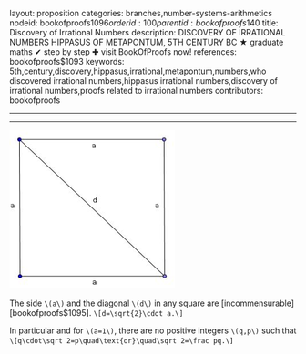 layout: proposition
categories: branches,number-systems-arithmetics
nodeid: bookofproofs$1096
orderid: 100
parentid: bookofproofs$140
title: Discovery of Irrational Numbers
description: DISCOVERY OF IRRATIONAL NUMBERS HIPPASUS OF METAPONTUM, 5TH CENTURY BC ★ graduate maths ✔ step by step ✚ visit BookOfProofs now!
references: bookofproofs$1093
keywords: 5th,century,discovery,hippasus,irrational,metapontum,numbers,who discovered irrational numbers,hippasus irrational numbers,discovery of irrational numbers,proofs related to irrational numbers
contributors: bookofproofs

---


---


![sqrt2](https://github.com/bookofproofs/bookofproofs.github.io/blob/main/_sources/_assets/images/examples/sqrt2.jpg?raw=true)


The side `\(a\)` and the diagonal `\(d\)` in any square are [incommensurable][bookofproofs$1095].
`\[d=\sqrt{2}\cdot a.\]`

In particular and for `\(a=1\)`, there are no positive integers `\(q,p\)` such that
`\[q\cdot\sqrt 2=p\quad\text{or}\quad\sqrt 2=\frac pq.\]`
